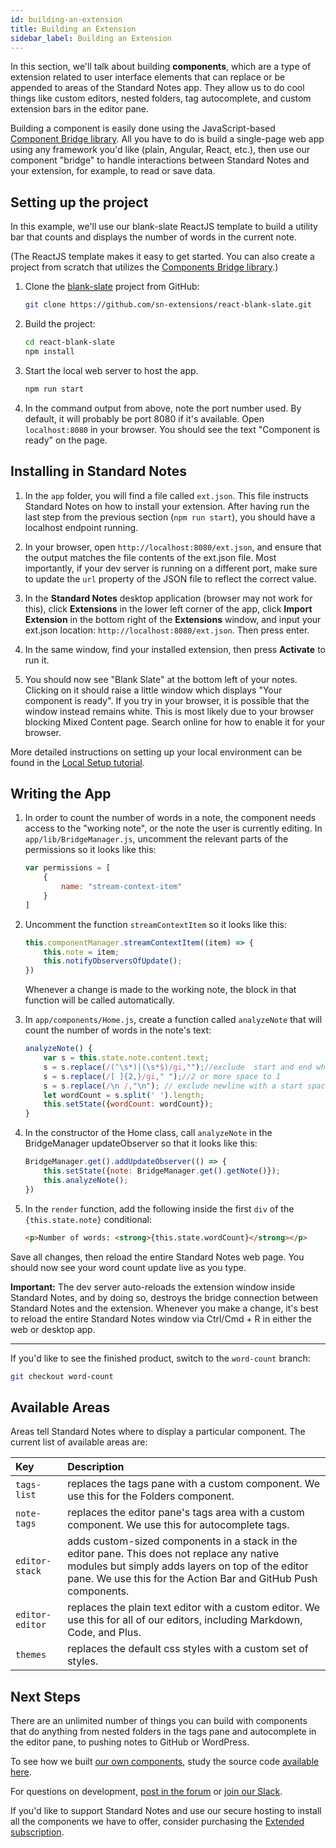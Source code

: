 ```yaml
---
id: building-an-extension
title: Building an Extension
sidebar_label: Building an Extension
---
```


In this section, we'll talk about building **components**, which are a type of extension related to user interface elements that can replace or be appended to areas of the Standard Notes app. They allow us to do cool things like custom editors, nested folders, tag autocomplete, and custom extension bars in the editor pane.

Building a component is easily done using the JavaScript-based [Component Bridge library](https://github.com/sn-extensions/components-api). All you have to do is build a single-page web app using any framework you'd like (plain, Angular, React, etc.), then use our component "bridge" to handle interactions between Standard Notes and your extension, for example, to read or save data.

## Setting up the project

In this example, we'll use our blank-slate ReactJS template to build a utility bar that counts and displays the number of words in the current note.

(The ReactJS template makes it easy to get started. You can also create a project from scratch that utilizes the [Components Bridge library](https://github.com/sn-extensions/components-api).)

1. Clone the [blank-slate](https://github.com/sn-extensions/react-blank-slate) project from GitHub:

	``` bash
	git clone https://github.com/sn-extensions/react-blank-slate.git
	```

1. Build the project:

	``` bash
	cd react-blank-slate
	npm install
	```

1. Start the local web server to host the app.

	``` bash
	npm run start
    ```		

1. In the command output from above, note the port number used. By default, it will probably be port 8080 if it's available. Open `localhost:8080` in your browser. You should see the text "Component is ready" on the page.

## Installing in Standard Notes

1. In the `app` folder, you will find a file called `ext.json`. This file instructs Standard Notes on how to install your extension. After having run the last step from the previous section (`npm run start`), you should have a localhost endpoint running.

1. In your browser, open `http://localhost:8080/ext.json`, and ensure that the output matches the file contents of the ext.json file. Most importantly, if your dev server is running on a different port, make sure to update the `url` property of the JSON file to reflect the correct value.

1. In the **Standard Notes** desktop application (browser may not work for this), click **Extensions** in the lower left corner of the app, click **Import Extension** in the bottom right of the **Extensions** window, and input your ext.json location: `http://localhost:8080/ext.json`. Then press enter.

1. In the same window, find your installed extension, then press **Activate** to run it.

1. You should now see "Blank Slate" at the bottom left of your notes. Clicking on it should raise a little window which displays "Your component is ready". If you try in your browser, it is possible that the window instead remains white. This is most likely due to your browser blocking Mixed Content page. Search online for how to enable it for your browser.

More detailed instructions on setting up your local environment can be found in the [Local Setup tutorial](/extensions/local-setup).

## Writing the App

1. In order to count the number of words in a note, the component needs access to the "working note", or the note the user is currently editing. In `app/lib/BridgeManager.js`, uncomment the relevant parts of the permissions so it looks like this:

	``` javascript
	var permissions = [
		{
			name: "stream-context-item"
		}
	]
	```

1. Uncomment the function `streamContextItem` so it looks like this:

	``` javascript
	this.componentManager.streamContextItem((item) => {
		this.note = item;
		this.notifyObserversOfUpdate();
	})
	```

	Whenever a change is made to the working note, the block in that function will be called automatically.

1. In `app/components/Home.js`, create a function called `analyzeNote` that will count the number of words in the note's text:

	``` javascript
	analyzeNote() {
		var s = this.state.note.content.text;
		s = s.replace(/(^\s*)|(\s*$)/gi,"");//exclude  start and end white-space
		s = s.replace(/[ ]{2,}/gi," ");//2 or more space to 1
		s = s.replace(/\n /,"\n"); // exclude newline with a start spacing
		let wordCount = s.split(' ').length;
		this.setState({wordCount: wordCount});
  	}
	```

1. In the constructor of the Home class, call `analyzeNote` in the BridgeManager updateObserver so that it looks like this:

	``` javascript
	BridgeManager.get().addUpdateObserver(() => {
		this.setState({note: BridgeManager.get().getNote()});
		this.analyzeNote();
	})
	```

5. In the `render` function, add the following inside the first `div` of the `{this.state.note}` conditional:

	``` html
	<p>Number of words: <strong>{this.state.wordCount}</strong></p>
	```

Save all changes, then reload the entire Standard Notes web page. You should now see your word count update live as you type.

**Important:** The dev server auto-reloads the extension window inside Standard Notes, and by doing so, destroys the bridge connection between Standard Notes and the extension. Whenever you make a change, it's best to reload the entire Standard Notes window via Ctrl/Cmd + R in either the web or desktop app.

---

If you'd like to see the finished product, switch to the `word-count` branch:

``` bash
git checkout word-count
```

## Available Areas

Areas tell Standard Notes where to display a particular component. The current list of available areas are:

| Key | Description |
| :--- | :--- |
| `tags-list` | replaces the tags pane with a custom component. We use this for the Folders component. |
| `note-tags` | replaces the editor pane's tags area with a custom component. We use this for autocomplete tags. |
| `editor-stack` | adds custom-sized components in a stack in the editor pane. This does not replace any native modules but simply adds layers on top of the editor pane. We use this for the Action Bar and GitHub Push components. |
| `editor-editor` | replaces the plain text editor with a custom editor. We use this for all of our editors, including Markdown, Code, and Plus. |
| `themes` | replaces the default css styles with a custom set of styles. |

## Next Steps

There are an unlimited number of things you can build with components that do anything from nested folders in the tags pane and autocomplete in the editor pane, to pushing notes to GitHub or WordPress.

To see how we built [our own components](https://standardnotes.org/extensions), study the source code [available here](https://github.com/sn-extensions).

For questions on development, [post in the forum](https://forum.standardnotes.org) or [join our Slack](https://standardnotes.org/slack).

If you'd like to support Standard Notes and use our secure hosting to install all the components we have to offer, consider purchasing the [Extended subscription](https://standardnotes.org/extended).
